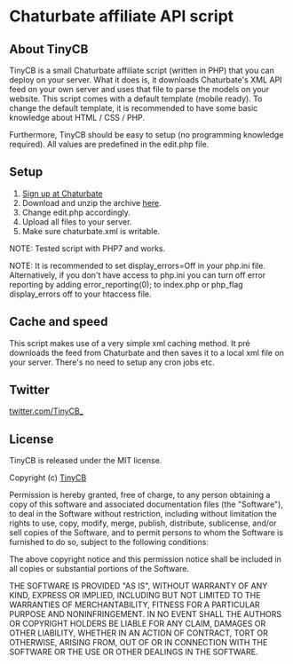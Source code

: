 # Chaturbate affiliate API script

## About TinyCB

TinyCB is a small Chaturbate affiliate script (written in PHP) that you can deploy on your server. What it does is, it downloads Chaturbate's XML API feed on your own server and uses that file to parse the models on your website. This script comes with a default template (mobile ready). To change the default template, it is recommended to have some basic knowledge about HTML / CSS / PHP.

Furthermore, TinyCB should be easy to setup (no programming knowledge required). All values are predefined in the edit.php file.

## Setup

1. [Sign up at Chaturbate](https://chaturbate.com/in/?track=default&tour=9O7D&campaign=2DLMP)
2. Download and unzip the archive [here](https://github.com/Kudocams/TinyCB/archive/master.zip).
3. Change edit.php accordingly.
4. Upload all files to your server.
5. Make sure chaturbate.xml is writable.

NOTE: Tested script with PHP7 and works.

NOTE: It is recommended to set display_errors=Off in your php.ini file.
      Alternatively, if you don't have access to php.ini you can turn off error reporting by adding
      error_reporting(0); to index.php or php_flag display_errors off to your htaccess file.

## Cache and speed

This script makes use of a very simple xml caching method. It pré downloads the feed from Chaturbate and then saves it to a local xml file on your server.
There's no need to setup any cron jobs etc.

## Twitter

[twitter.com/TinyCB_](https://twitter.com/TinyCB_)

## License

TinyCB is released under the MIT license.

Copyright (c) [TinyCB](https://github.com/TinyCB/Chaturbate-affiliate-api-script)

Permission is hereby granted, free of charge, to any person obtaining a copy of this software and associated documentation files (the "Software"), to deal in the Software without restriction, including without limitation the rights to use, copy, modify, merge, publish, distribute, sublicense, and/or sell copies of the Software, and to permit persons to whom the Software is furnished to do so, subject to the following conditions:

The above copyright notice and this permission notice shall be included in all copies or substantial portions of the Software.

THE SOFTWARE IS PROVIDED "AS IS", WITHOUT WARRANTY OF ANY KIND, EXPRESS OR IMPLIED, INCLUDING BUT NOT LIMITED TO THE WARRANTIES OF MERCHANTABILITY, FITNESS FOR A PARTICULAR PURPOSE AND NONINFRINGEMENT. IN NO EVENT SHALL THE AUTHORS OR COPYRIGHT HOLDERS BE LIABLE FOR ANY CLAIM, DAMAGES OR OTHER LIABILITY, WHETHER IN AN ACTION OF CONTRACT, TORT OR OTHERWISE, ARISING FROM, OUT OF OR IN CONNECTION WITH THE SOFTWARE OR THE USE OR OTHER DEALINGS IN THE SOFTWARE.
